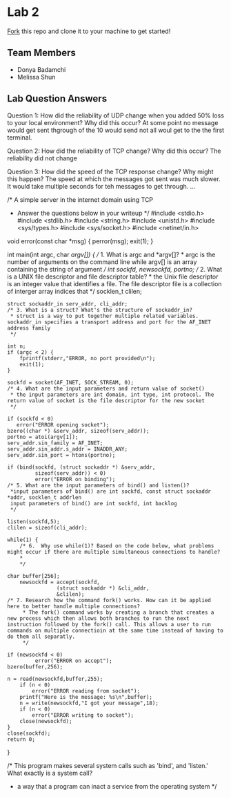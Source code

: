 # Lab 2
[Fork](https://docs.github.com/en/get-started/quickstart/fork-a-repo) this repo and clone it to your machine to get started!

## Team Members
- Donya Badamchi
- Melissa Shun

## Lab Question Answers

Question 1: How did the reliability of UDP change when you added 50% loss to your local
environment? Why did this occur?
At some point no message would get sent thgrough of the 10 would send not all woul get to the the first terminal. 

Question 2: How did the reliability of TCP change? Why did this occur?
The reliability did not change 

Question 3: How did the speed of the TCP response change? Why might this happen?
The speed at which the messages got sent was much slower. It would take multiple seconds for teh messages to get through.
...

/* A simple server in the internet domain using TCP
 * Answer the questions below in your writeup
 */
#include <stdio.h>
#include <stdlib.h>
#include <string.h>
#include <unistd.h>
#include <sys/types.h> 
#include <sys/socket.h>
#include <netinet/in.h>

void error(const char *msg)
{
    perror(msg);
    exit(1);
}

int main(int argc, char *argv[])
{
    /* 1. What is argc and *argv[]?
     * argc is the number of arguments on the command line while argv[] is an array containing the string of argument 
     */
    int sockfd, newsockfd, portno;
    /* 2. What is a UNIX file descriptor and file descriptor table?
     * the Unix file descriptor is an integer value that identifies a file. The file descriptor file is a collection of interger array indices that 
     */
    socklen_t clilen;

    struct sockaddr_in serv_addr, cli_addr;
    /* 3. What is a struct? What's the structure of sockaddr_in?
     * struct is a way to put together multiple related variables. sockaddr_in specifies a transport address and port for the AF_INET address family
     */
    
    int n;
    if (argc < 2) {
        fprintf(stderr,"ERROR, no port provided\n");
        exit(1);
    }
    
    sockfd = socket(AF_INET, SOCK_STREAM, 0);
    /* 4. What are the input parameters and return value of socket()
     * the input parameters are int domain, int type, int protocol. The return value of socket is the file descriptor for the new socket
     */
    
    if (sockfd < 0) 
       error("ERROR opening socket");
    bzero((char *) &serv_addr, sizeof(serv_addr));
    portno = atoi(argv[1]);
    serv_addr.sin_family = AF_INET;
    serv_addr.sin_addr.s_addr = INADDR_ANY;
    serv_addr.sin_port = htons(portno);
    
    if (bind(sockfd, (struct sockaddr *) &serv_addr,
             sizeof(serv_addr)) < 0) 
             error("ERROR on binding");
    /* 5. What are the input parameters of bind() and listen()?
     *input parameters of bind() are int sockfd, const struct sockaddr *addr, socklen_t addrlen
     input parameters of bind() are int sockfd, int backlog
     */
    
    listen(sockfd,5);
    clilen = sizeof(cli_addr);
    
    while(1) {
        /* 6.  Why use while(1)? Based on the code below, what problems might occur if there are multiple simultaneous connections to handle?
        *
        */
        
	char buffer[256];
        newsockfd = accept(sockfd, 
                    (struct sockaddr *) &cli_addr, 
                    &clilen);
	/* 7. Research how the command fork() works. How can it be applied here to better handle multiple connections?
         * The fork() command works by creating a branch that creates a new process which then allows both branches to run the next instruction followed by the fork() call. This allows a user to run commands on multiple connectioin at the same time instead of having to do them all separatly.
         */
        
	if (newsockfd < 0) 
             error("ERROR on accept");
	bzero(buffer,256);
        
	n = read(newsockfd,buffer,255);
        if (n < 0) 
            error("ERROR reading from socket");
        printf("Here is the message: %s\n",buffer);
        n = write(newsockfd,"I got your message",18);
        if (n < 0) 
            error("ERROR writing to socket");
        close(newsockfd);
    }
    close(sockfd);
    return 0; 
}
  
/* This program makes several system calls such as 'bind', and 'listen.' What exactly is a system call?
 * a way that a program can inact a service from the operating system
 */
